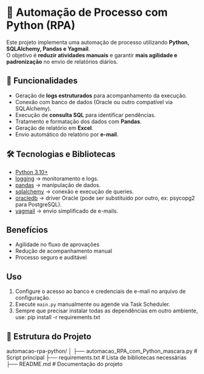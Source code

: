 # 🤖 Automação de Processo com Python (RPA)

Este projeto implementa uma automação de processo utilizando **Python, SQLAlchemy, Pandas e Yagmail**.  
O objetivo é **reduzir atividades manuais** e garantir **mais agilidade e padronização** no envio de relatórios diários.

## 🚀 Funcionalidades
- Geração de **logs estruturados** para acompanhamento da execução.
- Conexão com banco de dados (Oracle ou outro compatível via SQLAlchemy).
- Execução de **consulta SQL** para identificar pendências.
- Tratamento e formatação dos dados com **Pandas**.
- Geração de relatório em **Excel**.
- Envio automático do relatório por **e-mail**.

## 🛠️ Tecnologias e Bibliotecas
- [Python 3.10+](https://www.python.org/)
- [logging](https://docs.python.org/3/library/logging.html) → monitoramento e logs.
- [pandas](https://pandas.pydata.org/) → manipulação de dados.
- [sqlalchemy](https://www.sqlalchemy.org/) → conexão e execução de queries.
- [oracledb](https://oracle.github.io/python-oracledb/) → driver Oracle (pode ser substituído por outro, ex: psycopg2 para PostgreSQL).
- [yagmail](https://github.com/kootenpv/yagmail) → envio simplificado de e-mails.

## Benefícios
- Agilidade no fluxo de aprovações
- Redução de acompanhamento manual
- Processo seguro e auditável

## Uso
1. Configure o acesso ao banco e credenciais de e-mail no arquivo de configuração.
2. Execute `main.py` manualmente ou agende via Task Scheduler.
3. Sempre que precisar instalar todas as dependências em outro ambiente, use:
     pip install -r requirements.txt

## 📂 Estrutura do Projeto

automacao-rpa-python/
│
├── automacao_RPA_com_Python_mascara.py   # Script principal
├── requirements.txt                      # Lista de bibliotecas necessárias
├── README.md                             # Documentação do projeto
